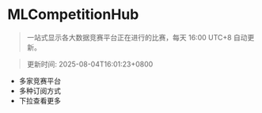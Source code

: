 # MLCompetitionHub

> 一站式显示各大数据竞赛平台正在进行的比赛，每天 16:00 UTC+8 自动更新。
  
> 更新时间: 2025-08-04T16:01:23+0800 

* 多家竞赛平台
* 多种订阅方式
* 下拉查看更多